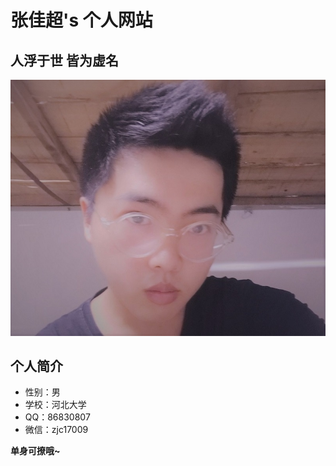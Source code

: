 张佳超's 个人网站
=============
人浮于世 皆为虚名
-------------

![Alt text](2.jpg)

个人简介
-------------

*   性别：男
*   学校：河北大学
*   QQ：86830807
*   微信：zjc17009




**单身可撩哦~**
